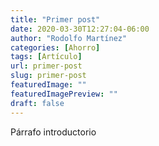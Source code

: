 ```yaml
---
title: "Primer post"
date: 2020-03-30T12:27:04-06:00
author: "Rodolfo Martínez"
categories: [Ahorro]
tags: [Artículo]
url: primer-post
slug: primer-post
featuredImage: ""
featuredImagePreview: ""
draft: false
---
```


Párrafo introductorio

